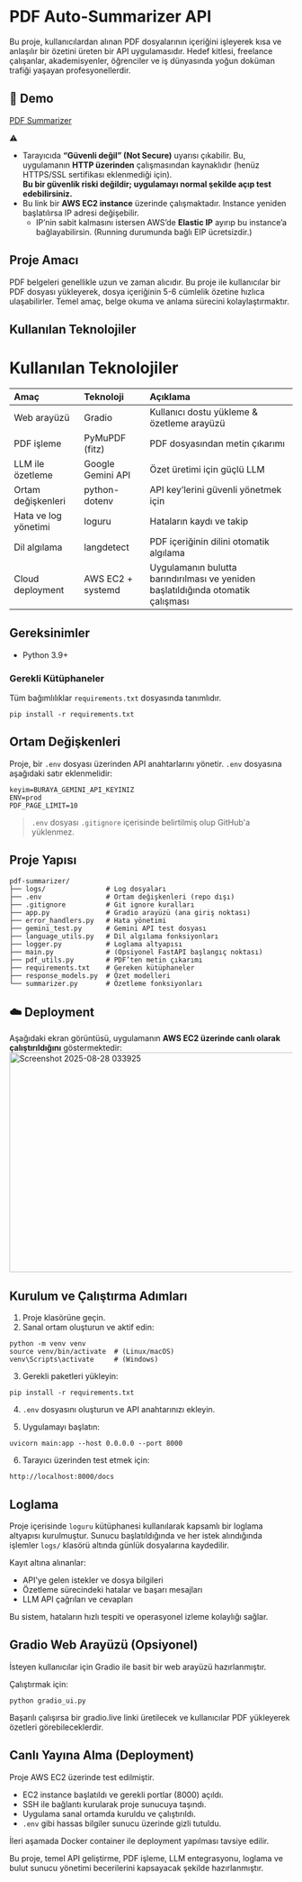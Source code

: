 # PDF Auto-Summarizer API

Bu proje, kullanıcılardan alınan PDF dosyalarının içeriğini işleyerek kısa ve anlaşılır bir özetini üreten bir API uygulamasıdır. Hedef kitlesi, freelance çalışanlar, akademisyenler, öğrenciler ve iş dünyasında yoğun doküman trafiği yaşayan profesyonellerdir.

## 🚀 Demo
[PDF Summarizer](http://54.226.220.99:7860)

⚠️
- Tarayıcıda **“Güvenli değil” (Not Secure)** uyarısı çıkabilir. Bu, uygulamanın **HTTP üzerinden** çalışmasından kaynaklıdır (henüz HTTPS/SSL sertifikası eklenmediği için).  
  **Bu bir güvenlik riski değildir; uygulamayı normal şekilde açıp test edebilirsiniz.**
- Bu link bir **AWS EC2 instance** üzerinde çalışmaktadır. Instance yeniden başlatılırsa IP adresi değişebilir.  
  - IP’nin sabit kalmasını istersen AWS’de **Elastic IP** ayırıp bu instance’a bağlayabilirsin. (Running durumunda bağlı EIP ücretsizdir.)
    
## Proje Amacı

PDF belgeleri genellikle uzun ve zaman alıcıdır. Bu proje ile kullanıcılar bir PDF dosyası yükleyerek, dosya içeriğinin 5-6 cümlelik özetine hızlıca ulaşabilirler. Temel amaç, belge okuma ve anlama sürecini kolaylaştırmaktır.

## Kullanılan Teknolojiler

# Kullanılan Teknolojiler

| Amaç | Teknoloji | Açıklama |
|:----|:----------|:---------|
| Web arayüzü | Gradio | Kullanıcı dostu yükleme & özetleme arayüzü |
| PDF işleme | PyMuPDF (fitz) | PDF dosyasından metin çıkarımı |
| LLM ile özetleme | Google Gemini API | Özet üretimi için güçlü LLM |
| Ortam değişkenleri | python-dotenv | API key’lerini güvenli yönetmek için |
| Hata ve log yönetimi | loguru | Hataların kaydı ve takip |
| Dil algılama | langdetect | PDF içeriğinin dilini otomatik algılama |
| Cloud deployment | AWS EC2 + systemd | Uygulamanın bulutta barındırılması ve yeniden başlatıldığında otomatik çalışması |

## Gereksinimler

- Python 3.9+

### Gerekli Kütüphaneler

Tüm bağımlılıklar `requirements.txt` dosyasında tanımlıdır.

```
pip install -r requirements.txt
```

## Ortam Değişkenleri

Proje, bir `.env` dosyası üzerinden API anahtarlarını yönetir. `.env` dosyasına aşağıdaki satır eklenmelidir:

```
keyim=BURAYA_GEMINI_API_KEYINIZ
ENV=prod
PDF_PAGE_LIMIT=10
```

> `.env` dosyası `.gitignore` içerisinde belirtilmiş olup GitHub'a yüklenmez.

## Proje Yapısı

```
pdf-summarizer/
├── logs/               # Log dosyaları
├── .env                # Ortam değişkenleri (repo dışı)
├── .gitignore          # Git ignore kuralları
├── app.py              # Gradio arayüzü (ana giriş noktası)
├── error_handlers.py   # Hata yönetimi
├── gemini_test.py      # Gemini API test dosyası
├── language_utils.py   # Dil algılama fonksiyonları
├── logger.py           # Loglama altyapısı
├── main.py             # (Opsiyonel FastAPI başlangıç noktası)
├── pdf_utils.py        # PDF’ten metin çıkarımı
├── requirements.txt    # Gereken kütüphaneler
├── response_models.py  # Özet modelleri
└── summarizer.py       # Özetleme fonksiyonları

```
## ☁️ Deployment  

Aşağıdaki ekran görüntüsü, uygulamanın **AWS EC2 üzerinde canlı olarak çalıştırıldığını** göstermektedir:  
<img width="1895" height="390" alt="Screenshot 2025-08-28 033925" src="https://github.com/user-attachments/assets/92563839-a858-4178-9695-ca3d40102903" />


## Kurulum ve Çalıştırma Adımları

1. Proje klasörüne geçin.
2. Sanal ortam oluşturun ve aktif edin:

```
python -m venv venv
source venv/bin/activate  # (Linux/macOS)
venv\Scripts\activate     # (Windows)
```

3. Gerekli paketleri yükleyin:

```
pip install -r requirements.txt
```

4. `.env` dosyasını oluşturun ve API anahtarınızı ekleyin.

5. Uygulamayı başlatın:

```
uvicorn main:app --host 0.0.0.0 --port 8000
```

6. Tarayıcı üzerinden test etmek için:

```
http://localhost:8000/docs
```

## Loglama

Proje içerisinde `loguru` kütüphanesi kullanılarak kapsamlı bir loglama altyapısı kurulmuştur. Sunucu başlatıldığında ve her istek alındığında işlemler `logs/` klasörü altında günlük dosyalarına kaydedilir.

Kayıt altına alınanlar:
- API'ye gelen istekler ve dosya bilgileri
- Özetleme sürecindeki hatalar ve başarı mesajları
- LLM API çağrıları ve cevapları

Bu sistem, hataların hızlı tespiti ve operasyonel izleme kolaylığı sağlar.

## Gradio Web Arayüzü (Opsiyonel)

İsteyen kullanıcılar için Gradio ile basit bir web arayüzü hazırlanmıştır.

Çalıştırmak için:

```
python gradio_ui.py
```

Başarılı çalışırsa bir gradio.live linki üretilecek ve kullanıcılar PDF yükleyerek özetleri görebileceklerdir.

## Canlı Yayına Alma (Deployment)

Proje AWS EC2 üzerinde test edilmiştir.

- EC2 instance başlatıldı ve gerekli portlar (8000) açıldı.
- SSH ile bağlantı kurularak proje sunucuya taşındı.
- Uygulama sanal ortamda kuruldu ve çalıştırıldı.
- `.env` gibi hassas bilgiler sunucu üzerinde gizli tutuldu.

İleri aşamada Docker container ile deployment yapılması tavsiye edilir.


Bu proje, temel API geliştirme, PDF işleme, LLM entegrasyonu, loglama ve bulut sunucu yönetimi becerilerini kapsayacak şekilde hazırlanmıştır.
